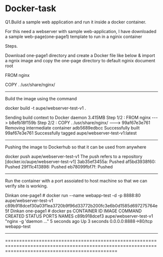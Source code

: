 # Docker-task

Q1.Build a sample web application and run it inside a docker container.

For this need a webserver with sample web-application, I have downloaded a sample web-page(one-page1) template to run in a nginix container

Steps.

Download one-page1 directory and create a Docker file like below & import a ngnix image and copy the one-page directory to default nginix document root

FROM nginx

COPY . /usr/share/nginx/

-------------------------------------------------------------------
Build the image using the command 

docker build -t aupe/webserver-test-v1 .

Sending build context to Docker daemon  3.415MB
Step 1/2 : FROM nginx
 ---> b8efb18f159b
Step 2/2 : COPY . /usr/share/nginx/
 ---> 99af67e3e761
Removing intermediate container adb5689edbcc
Successfully built 99af67e3e761
Successfully tagged aupe/webserver-test-v1:latest

---------------------------------------------------------------------

Pushing the image to Dockerhub so that it can be used from anywhere 

docker push aupe/webserver-test-v1
The push refers to a repository [docker.io/aupe/webserver-test-v1]
3ab35ef3455a: Pushed 
af5bd3938f60: Pushed 
29f11c413898: Pushed 
eb78099fbf7f: Pushed 

-------------------------------------------------------------------------

Run the container with a port assoiated to host machine so that we can verify site is working.

Dinkan one-page1 # docker run --name webapp-test -d -p 8888:80 aupe/webserver-test-v1
c89b918dcef30a03f1ea3720b9f96d33772b200fc3e6b0d1585d697275764e5f
Dinkan one-page1 # docker ps 
CONTAINER ID        IMAGE                    COMMAND                  CREATED             STATUS              PORTS                  NAMES
c89b918dcef3        aupe/webserver-test-v1   "nginx -g 'daemon ..."   5 seconds ago       Up 3 seconds        0.0.0.0:8888->80/tcp   webapp-test

--------------------------------------------------------------------------------

====================================================================================================================================================

